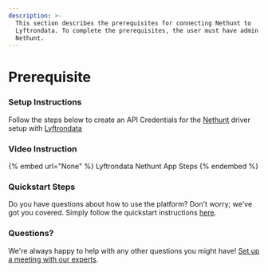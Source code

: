 ```yaml
---
description: >-
  This section describes the prerequisites for connecting Nethunt to
  Lyftrondata. To complete the prerequisites, the user must have admin access to
  Nethunt.
---
```


# Prerequisite

<mark style="color:blue;"></mark>

### Setup Instructions

Follow the steps below to create an API Credentials for the [Nethunt](None) driver setup with [Lyftrondata](https://www.lyftrondata.com)

### Video Instruction

{% embed url="None" %}
Lyftrondata Nethunt App Steps
{% endembed %}

### Quickstart Steps

Do you have questions about how to use the platform? Don't worry; we've got you covered. Simply follow the quickstart instructions [here](README.md).

### Questions? <a href="#questions" id="questions"></a>

We're always happy to help with any other questions you might have! [Set up a meeting with our experts](https://www.lyftrondata.com/book-a-meeting/).

